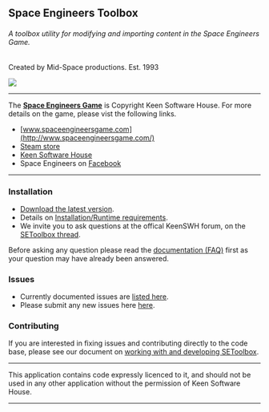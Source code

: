 ## Space Engineers Toolbox
###### A toolbox utility for modifying and importing content in the Space Engineers Game.
Created by Mid-Space productions. Est. 1993

![](http://i.imgur.com/429uvwe.jpg)

---

The **[Space Engineers Game](http://www.spaceengineersgame.com/)** is Copyright Keen Software House.
For more details on the game, please vist the following links.
* [www.spaceengineersgame.com](http://www.spaceengineersgame.com/)
* [Steam store](http://store.steampowered.com/app/244850/)
* [Keen Software House](http://www.keenswh.com/about.html)
* Space Engineers on [Facebook](https://www.facebook.com/SpaceEngineers/)

---

### Installation

* [Download the latest version](https://github.com/midspace/SEToolbox/releases/latest).
* Details on [Installation/Runtime requirements](https://github.com/midspace/SEToolbox/wiki/System-Requirements).
* We invite you to ask questions at the offical KeenSWH forum, on the [SEToolbox thread](http://forums.keenswh.com/threads/6638984/).

Before asking any question please read the [documentation (FAQ)](https://github.com/midspace/SEToolbox/wiki) first as your question may have already been answered.

### Issues
* Currently documented issues are [listed here](https://github.com/midspace/SEToolbox/wiki/Current-Issues).
* Please submit any new issues here [here](https://github.com/midspace/SEToolbox/issues/new).


### Contributing
If you are interested in fixing issues and contributing directly to the code base, please see our document on [working with and developing SEToolbox](https://github.com/midspace/SEToolbox/wiki/Working-with-and-developing-SEToolbox).

---

This application contains code expressly licenced to it, and should not be used in any other application without the permission of Keen Software House.

---
